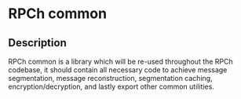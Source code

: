 # RPCh common

## Description

RPCh common is a library which will be re-used throughout the RPCh codebase, it should contain all necessary code to achieve message segmentation, message reconstruction, segmentation caching, encryption/decryption, and lastly export other common utilities.
